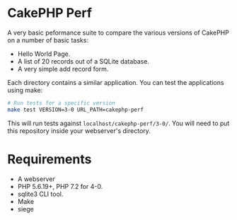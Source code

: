 # CakePHP Perf

A very basic peformance suite to compare the various versions of CakePHP on a number of basic tasks:

* Hello World Page.
* A list of 20 records out of a SQLite database.
* A very simple add record form.

Each directory contains a similar application. You can test the applications using make:

```bash
# Run tests for a specific version
make test VERSION=3-0 URL_PATH=cakephp-perf
```

This will run tests against `localhost/cakephp-perf/3-0/`. You will need to put
this repository inside your webserver's directory.

# Requirements

* A webserver
* PHP 5.6.19+, PHP 7.2 for 4-0.
* sqlite3 CLI tool.
* Make
* siege
